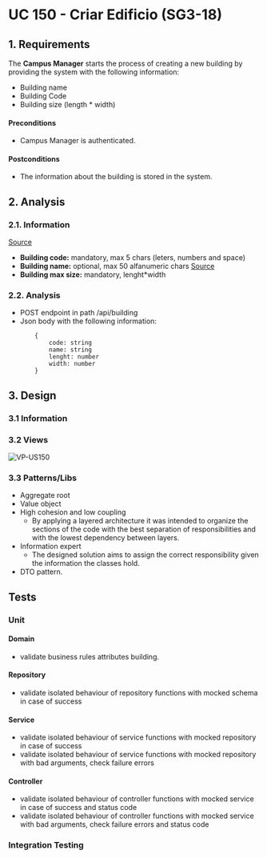# UC 150 - Criar Edificio (SG3-18)

## 1. Requirements
The **Campus Manager** starts the process of creating a new building by providing the system with the following information:
* Building name
* Building Code
* Building size (length * width)

#### Preconditions
* Campus Manager is authenticated.

#### Postconditions
* The information about the building is stored in the system.

## 2. Analysis

### 2.1. Information
[Source](https://moodle.isep.ipp.pt/mod/forum/discuss.php?d=25047#p31684)
* **Building code:** mandatory, max 5 chars (leters, numbers and space)
* **Building name:** optional, max 50 alfanumeric chars
[Source](https://moodle.isep.ipp.pt/mod/forum/search.php?id=5536&search=criar+edificio)
* **Building max size:** mandatory, lenght*width

### 2.2. Analysis
- POST endpoint in path /api/building
- Json body with the following information:
    ```
        {
            code: string
            name: string
            lenght: number
            width: number
        }
    ```

## 3. Design

### 3.1 Information

### 3.2 Views
![VP-US150](../ProcessViews/VP-US150-CreateBuilding.svg)
### 3.3 Patterns/Libs
 - Aggregate root
 - Value object
 - High cohesion and low coupling
   - By applying a layered architecture it was intended to organize the sections of the code with the best separation of responsibilities and with the lowest dependency between layers.
- Information expert
  - The designed solution aims to assign the correct responsibility given the information the classes hold.
- DTO pattern.

## Tests
### Unit

#### Domain
- validate business rules attributes building.

#### Repository
- validate isolated behaviour of repository functions with mocked schema in case of success

#### Service
- validate isolated behaviour of service functions with mocked repository in case of success
- validate isolated behaviour of service functions with mocked repository with bad arguments, check failure errors

#### Controller
- validate isolated behaviour of controller functions with mocked service in case of success and status code
- validate isolated behaviour of controller functions with mocked service with bad arguments, check failure errors and status code

### Integration Testing
